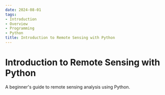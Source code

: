 ```yaml
---
date: 2024-08-01
tags:
- Introduction
- Overview
- Programming
- Python
title: Introduction to Remote Sensing with Python
---
```


# Introduction to Remote Sensing with Python

A beginner's guide to remote sensing analysis using Python.
